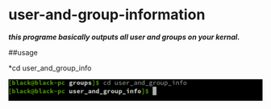 # user-and-group-information
***this programe basically outputs all user and groups on your kernal.***

##usage

*cd user_and_group_info

![screenshot](img/screenshot1.png)



